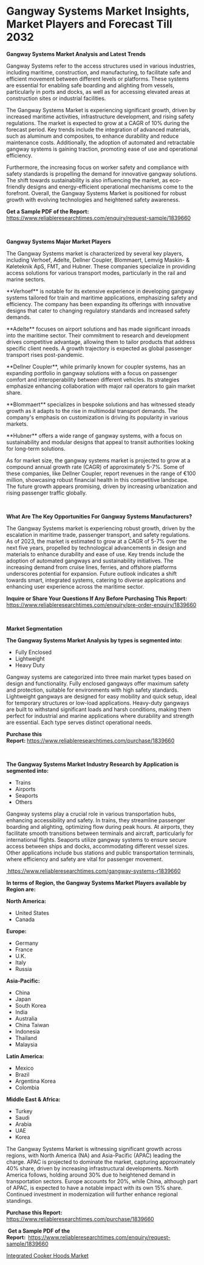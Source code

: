 <p><h1>Gangway Systems Market Insights, Market Players and Forecast Till 2032</h1></p><p><strong>Gangway Systems Market Analysis and Latest Trends</strong></p>
<p><p>Gangway Systems refer to the access structures used in various industries, including maritime, construction, and manufacturing, to facilitate safe and efficient movement between different levels or platforms. These systems are essential for enabling safe boarding and alighting from vessels, particularly in ports and docks, as well as for accessing elevated areas at construction sites or industrial facilities.</p><p>The Gangway Systems Market is experiencing significant growth, driven by increased maritime activities, infrastructure development, and rising safety regulations. The market is expected to grow at a CAGR of 10% during the forecast period. Key trends include the integration of advanced materials, such as aluminum and composites, to enhance durability and reduce maintenance costs. Additionally, the adoption of automated and retractable gangway systems is gaining traction, promoting ease of use and operational efficiency.</p><p>Furthermore, the increasing focus on worker safety and compliance with safety standards is propelling the demand for innovative gangway solutions. The shift towards sustainability is also influencing the market, as eco-friendly designs and energy-efficient operational mechanisms come to the forefront. Overall, the Gangway Systems Market is positioned for robust growth with evolving technologies and heightened safety awareness.</p></p>
<p><strong>Get a Sample PDF of the Report:&nbsp;</strong> <a href="https://www.reliableresearchtimes.com/enquiry/request-sample/1839660?utm_campaign=2123&utm_medium=2&utm_source=Github&utm_content=ia&utm_term=19022025&utm_id=gangway-systems">https://www.reliableresearchtimes.com/enquiry/request-sample/1839660</a></p>
<p>&nbsp;</p>
<p><strong>Gangway Systems Major Market Players</strong></p>
<p><p>The Gangway Systems market is characterized by several key players, including Verhoef, Adelte, Dellner Coupler, Blommaert, Lemvig Maskin- & Køleteknik ApS, FMT, and Hubner. These companies specialize in providing access solutions for various transport modes, particularly in the rail and marine sectors.</p><p>**Verhoef** is notable for its extensive experience in developing gangway systems tailored for train and maritime applications, emphasizing safety and efficiency. The company has been expanding its offerings with innovative designs that cater to changing regulatory standards and increased safety demands.</p><p>**Adelte** focuses on airport solutions and has made significant inroads into the maritime sector. Their commitment to research and development drives competitive advantage, allowing them to tailor products that address specific client needs. A growth trajectory is expected as global passenger transport rises post-pandemic.</p><p>**Dellner Coupler**, while primarily known for coupler systems, has an expanding portfolio in gangway solutions with a focus on passenger comfort and interoperability between different vehicles. Its strategies emphasize enhancing collaboration with major rail operators to gain market share.</p><p>**Blommaert** specializes in bespoke solutions and has witnessed steady growth as it adapts to the rise in multimodal transport demands. The company's emphasis on customization is driving its popularity in various markets.</p><p>**Hubner** offers a wide range of gangway systems, with a focus on sustainability and modular designs that appeal to transit authorities looking for long-term solutions.</p><p>As for market size, the gangway systems market is projected to grow at a compound annual growth rate (CAGR) of approximately 5-7%. Some of these companies, like Dellner Coupler, report revenues in the range of €100 million, showcasing robust financial health in this competitive landscape. The future growth appears promising, driven by increasing urbanization and rising passenger traffic globally.</p></p>
<p>&nbsp;</p>
<p><strong>What Are The Key Opportunities For Gangway Systems Manufacturers?</strong></p>
<p><p>The Gangway Systems market is experiencing robust growth, driven by the escalation in maritime trade, passenger transport, and safety regulations. As of 2023, the market is estimated to grow at a CAGR of 5-7% over the next five years, propelled by technological advancements in design and materials to enhance durability and ease of use. Key trends include the adoption of automated gangways and sustainability initiatives. The increasing demand from cruise lines, ferries, and offshore platforms underscores potential for expansion. Future outlook indicates a shift towards smart, integrated systems, catering to diverse applications and enhancing user experience across the maritime sector.</p></p>
<p><strong>Inquire or Share Your Questions If Any Before Purchasing This Report:</strong> <a href="https://www.reliableresearchtimes.com/enquiry/pre-order-enquiry/1839660?utm_campaign=2123&utm_medium=2&utm_source=Github&utm_content=ia&utm_term=19022025&utm_id=gangway-systems">https://www.reliableresearchtimes.com/enquiry/pre-order-enquiry/1839660</a></p>
<p>&nbsp;</p>
<p><strong>Market Segmentation</strong></p>
<p><strong>The Gangway Systems Market Analysis by types is segmented into:</strong></p>
<p><ul><li>Fully Enclosed</li><li>Lightweight</li><li>Heavy Duty</li></ul></p>
<p><p>Gangway systems are categorized into three main market types based on design and functionality. Fully enclosed gangways offer maximum safety and protection, suitable for environments with high safety standards. Lightweight gangways are designed for easy mobility and quick setup, ideal for temporary structures or low-load applications. Heavy-duty gangways are built to withstand significant loads and harsh conditions, making them perfect for industrial and marine applications where durability and strength are essential. Each type serves distinct operational needs.</p></p>
<p><strong>Purchase this Report:&nbsp;</strong><a href="https://www.reliableresearchtimes.com/purchase/1839660?utm_campaign=2123&utm_medium=2&utm_source=Github&utm_content=ia&utm_term=19022025&utm_id=gangway-systems">https://www.reliableresearchtimes.com/purchase/1839660</a></p>
<p>&nbsp;</p>
<p><strong>The Gangway Systems Market Industry Research by Application is segmented into:</strong></p>
<p><ul><li>Trains</li><li>Airports</li><li>Seaports</li><li>Others</li></ul></p>
<p><p>Gangway systems play a crucial role in various transportation hubs, enhancing accessibility and safety. In trains, they streamline passenger boarding and alighting, optimizing flow during peak hours. At airports, they facilitate smooth transitions between terminals and aircraft, particularly for international flights. Seaports utilize gangway systems to ensure secure access between ships and docks, accommodating different vessel sizes. Other applications include bus stations and public transportation terminals, where efficiency and safety are vital for passenger movement.</p></p>
<p><a href="https://www.reliableresearchtimes.com/gangway-systems-r1839660?utm_campaign=2123&utm_medium=2&utm_source=Github&utm_content=ia&utm_term=19022025&utm_id=gangway-systems">&nbsp;https://www.reliableresearchtimes.com/gangway-systems-r1839660</a></p>
<p><strong>In terms of Region, the Gangway Systems Market Players available by Region are:</strong></p>
<p>
    <p> <strong> North America: </strong>
        <ul>
            <li>United States</li>
            <li>Canada</li>
        </ul>
        </p> 
    <p> <strong> Europe: </strong>
        <ul>
            <li>Germany</li>
            <li>France</li>
            <li>U.K.</li>
            <li>Italy</li>
            <li>Russia</li>
        </ul>
        </p> 
    <p> <strong> Asia-Pacific: </strong>
        <ul>
            <li>China</li>
            <li>Japan</li>
            <li>South Korea</li>
            <li>India</li>
            <li>Australia</li>
            <li>China Taiwan</li>
            <li>Indonesia</li>
            <li>Thailand</li>
            <li>Malaysia</li>
        </ul>
        </p> 
    <p> <strong> Latin America: </strong>
        <ul>
            <li>Mexico</li>
            <li>Brazil</li>
            <li>Argentina Korea</li>
            <li>Colombia</li>
        </ul>
        </p> 
    <p> <strong> Middle East & Africa: </strong>
        <ul>
            <li>Turkey</li>
            <li>Saudi</li>
            <li>Arabia</li>
            <li>UAE</li>
            <li>Korea</li>
        </ul>
    </p>
    </p>
<p><p>The Gangway Systems Market is witnessing significant growth across regions, with North America (NA) and Asia-Pacific (APAC) leading the charge. APAC is projected to dominate the market, capturing approximately 40% share, driven by increasing infrastructural developments. North America follows, holding around 30% due to heightened demand in transportation sectors. Europe accounts for 20%, while China, although part of APAC, is expected to have a notable impact with its own 15% share. Continued investment in modernization will further enhance regional standings.</p></p>
<p><strong>Purchase this Report: </strong><a href="https://www.reliableresearchtimes.com/purchase/1839660?utm_campaign=2123&utm_medium=2&utm_source=Github&utm_content=ia&utm_term=19022025&utm_id=gangway-systems">https://www.reliableresearchtimes.com/purchase/1839660</a></p>
<p>&nbsp;<strong>Get a Sample PDF of the Report:&nbsp;&nbsp;</strong><a href="https://www.reliableresearchtimes.com/enquiry/request-sample/1839660?utm_campaign=2123&utm_medium=2&utm_source=Github&utm_content=ia&utm_term=19022025&utm_id=gangway-systems">https://www.reliableresearchtimes.com/enquiry/request-sample/1839660</a></p>
<p><strong></strong></p>
<p><p><a href="https://github.com/mcfred89/Market-Research-Report-List-1/blob/main/integrated-cooker-hoods-market.md?utm_campaign=2123&utm_medium=2&utm_source=Github&utm_content=ia&utm_term=19022025&utm_id=gangway-systems">Integrated Cooker Hoods Market</a></p></p>